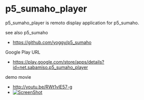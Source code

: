 p5_sumaho_player
========
p5_sumaho_player is remoto display application for p5_sumaho.

see also p5_sumaho
  * https://github.com/yoggy/p5_sumaho

Google Play URL
  * https://play.google.com/store/apps/details?id=net.sabamiso.p5_sumaho_player

demo movie
  * http://youtu.be/RWt1vlE57-g
  * [![ScreenShot](https://farm8.staticflickr.com/7125/13623802903_857e5497bd_m.jpg)](http://youtu.be/RWt1vlE57-g)
  